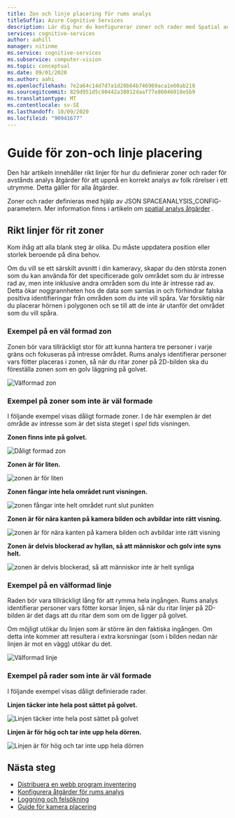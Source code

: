 ```yaml
---
title: Zon och linje placering för rums analys
titleSuffix: Azure Cognitive Services
description: Lär dig hur du konfigurerar zoner och rader med Spatial analys
services: cognitive-services
author: aahill
manager: nitinme
ms.service: cognitive-services
ms.subservice: computer-vision
ms.topic: conceptual
ms.date: 09/01/2020
ms.author: aahi
ms.openlocfilehash: 7e2a64c14d7d7a1d20b64b746969aca1e60ab218
ms.sourcegitcommit: 829d951d5c90442a38012daaf77e86046018e5b9
ms.translationtype: MT
ms.contentlocale: sv-SE
ms.lasthandoff: 10/09/2020
ms.locfileid: "90941677"
---
```

# <a name="zone-and-line-placement-guide"></a>Guide för zon-och linje placering

Den här artikeln innehåller rikt linjer för hur du definierar zoner och rader för avstånds analys åtgärder för att uppnå en korrekt analys av folk rörelser i ett utrymme. Detta gäller för alla åtgärder. 

Zoner och rader definieras med hjälp av JSON SPACEANALYSIS_CONFIG-parametern. Mer information finns i artikeln om [spatial analys åtgärder](spatial-analysis-operations.md) .

## <a name="guidelines-for-drawing-zones"></a>Rikt linjer för rit zoner

Kom ihåg att alla blank steg är olika. Du måste uppdatera position eller storlek beroende på dina behov.

Om du vill se ett särskilt avsnitt i din kameravy, skapar du den största zonen som du kan använda för det specificerade golv området som du är intresse rad av, men inte inklusive andra områden som du inte är intresse rad av. Detta ökar noggrannheten hos de data som samlas in och förhindrar falska positiva identifieringar från områden som du inte vill spåra. Var försiktig när du placerar hörnen i polygonen och se till att de inte är utanför det området som du vill spåra.  

### <a name="example-of-a-well-shaped-zone"></a>Exempel på en väl formad zon

Zonen bör vara tillräckligt stor för att kunna hantera tre personer i varje gräns och fokuseras på intresse området. Rums analys identifierar personer vars fötter placeras i zonen, så när du ritar zoner på 2D-bilden ska du föreställa zonen som en golv läggning på golvet.

![Välformad zon](./media/spatial-analysis/zone-good-example.png)

### <a name="examples-of-zones-that-arent-well-shaped"></a>Exempel på zoner som inte är väl formade

I följande exempel visas dåligt formade zoner. I de här exemplen är det område av intresse som är det sista steget i *spel tids* visningen.

**Zonen finns inte på golvet.**

![Dåligt formad zon](./media/spatial-analysis/zone-not-on-floor.png) 

**Zonen är för liten.**

![zonen är för liten](./media/spatial-analysis/zone-too-small.png)

**Zonen fångar inte hela området runt visningen.**

![zonen fångar inte helt området runt slut punkten](./media/spatial-analysis/zone-bad-capture.png)

**Zonen är för nära kanten på kamera bilden och avbildar inte rätt visning.**

![zonen är för nära kanten på kamera bilden och avbildar inte rätt visning](./media/spatial-analysis/zone-edge.png)

**Zonen är delvis blockerad av hyllan, så att människor och golv inte syns helt.**

![zonen är delvis blockerad, så att människor inte är helt synliga](./media/spatial-analysis/zone-partially-blocked.png)

### <a name="example-of-a-well-shaped-line"></a>Exempel på en välformad linje

Raden bör vara tillräckligt lång för att rymma hela ingången. Rums analys identifierar personer vars fötter korsar linjen, så när du ritar linjer på 2D-bilden är det dags att du ritar dem som om de ligger på golvet. 

Om möjligt utökar du linjen som är större än den faktiska ingången. Om detta inte kommer att resultera i extra korsningar (som i bilden nedan när linjen är mot en vägg) utökar du det.

![Välformad linje](./media/spatial-analysis/zone-line-good-example.png)

### <a name="examples-of-lines-that-arent-well-shaped"></a>Exempel på rader som inte är väl formade

I följande exempel visas dåligt definierade rader.

**Linjen täcker inte hela post sättet på golvet.**

![Linjen täcker inte hela post sättet på golvet](./media/spatial-analysis/zone-line-bad-coverage.png)

**Linjen är för hög och tar inte upp hela dörren.**

![Linjen är för hög och tar inte upp hela dörren](./media/spatial-analysis/zone-line-too-high.png)

## <a name="next-steps"></a>Nästa steg

* [Distribuera en webb program inventering](spatial-analysis-web-app.md)
* [Konfigurera åtgärder för rums analys](./spatial-analysis-operations.md)
* [Loggning och felsökning](spatial-analysis-logging.md)
* [Guide för kamera placering](spatial-analysis-camera-placement.md)
